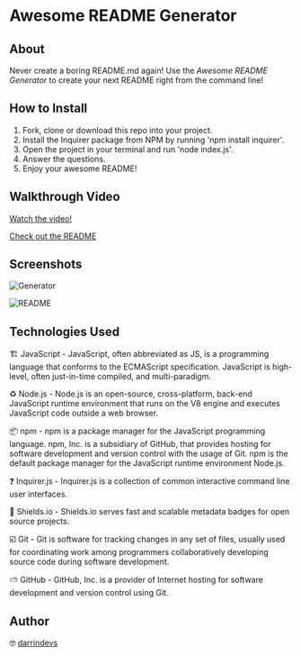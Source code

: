 # Awesome README Generator

## About

Never create a boring README.md again! Use the *Awesome README Generator* to create your next README right from the command line! 

## How to Install

1. Fork, clone or download this repo into your project. 
2. Install the Inquirer package from NPM by running 'npm install inquirer'.
3. Open the project in your terminal and run 'node index.js'.
4. Answer the questions. 
5. Enjoy your awesome README!


## Walkthrough Video

[Watch the video!](https://www.dropbox.com/s/3iwx39d8qhgj8c3/README.mp4?dl=0)

[Check out the README](https://zno.s3-us-west-1.amazonaws.com/README.md)


## Screenshots

![Generator](https://zno.s3-us-west-1.amazonaws.com/generator.png)

![README](https://zno.s3-us-west-1.amazonaws.com/README+sceenshot.png)


## Technologies Used

🏗 JavaScript - JavaScript, often abbreviated as JS, is a programming language that conforms to the ECMAScript specification. JavaScript is high-level, often just-in-time compiled, and multi-paradigm.

♻️ Node.js - Node.js is an open-source, cross-platform, back-end JavaScript runtime environment that runs on the V8 engine and executes JavaScript code outside a web browser.

📦 npm - npm is a package manager for the JavaScript programming language. npm, Inc. is a subsidiary of GitHub, that provides hosting for software development and version control with the usage of Git. npm is the default package manager for the JavaScript runtime environment Node.js.

❓ Inquirer.js - Inquirer.js is a collection of common interactive command line user interfaces.

🎫 Shields.io - Shields.io serves fast and scalable metadata badges for open source projects.

☑️ Git - Git is software for tracking changes in any set of files, usually used for coordinating work among programmers collaboratively developing source code during software development.

⛅️ GitHub - GitHub, Inc. is a provider of Internet hosting for software development and version control using Git.


## Author

🤓 [darrindevs](https://github.com/darrindevs)



